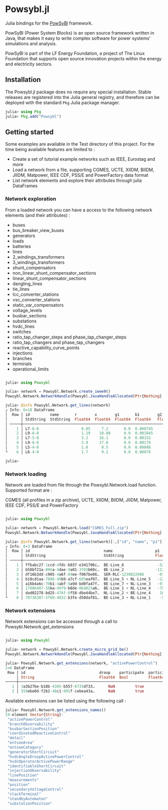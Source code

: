 # Powsybl.jl

Julia bindings for the [PowSyBl](https://www.powsybl.org/) framework.

PowSyBl (Power System Blocks) is an open source framework written in Java, that makes it easy to write complex software for power systems’ simulations and analysis.

PowSyBl is part of the LF Energy Foundation, a project of The Linux Foundation that supports open source innovation projects within the energy and electricity sectors.

## Installation

The Powsybl.jl package does no require any special installation. Stable releases are registered into the Julia general registry, and therefore can be deployed with the standard `Pkg` Julia package manager.

```julia
julia> using Pkg
julia> Pkg.add("Powsybl")
```

## Getting started

Some examples are available in the Test directory of this project. For the time being available features are limited to :

* Create a set of tutorial example networks such as IEEE, Eurostag and more 
* Load a network from a file, supporting CGMES, UCTE, XIIDM, BIIDM, JIIDM, Matpower, IEEE CDF, PSS/E and PowerFactory data format
* List network elements and explore their attributes through julia DataFrames

### Network exploration

From a loaded network you can have a access to the following network elements (and their attributes) :

* buses
* bus_breaker_view_buses
* generators
* loads
* batteries
* lines
* 2_windings_transformers
* 3_windings_transformers
* shunt_compensators
* non_linear_shunt_compensator_sections
* linear_shunt_compensator_sections
* dangling_lines
* tie_lines
* lcc_converter_stations
* vsc_converter_stations
* static_var_compensators
* voltage_levels
* busbar_sections
* substations
* hvdc_lines
* switches
* ratio_tap_changer_steps and phase_tap_changer_steps
* ratio_tap_changers and phase_tap_changers
* reactive_capability_curve_points
* injections
* branches
* terminals
* operational_limits

```julia

julia> using Powsybl

julia> network = Powsybl.Network.create_ieee9()
Powsybl.Network.NetworkHandle(Powsybl.JavaHandleAllocated(Ptr{Nothing} @0x000002bb1efac470), "ieee9cdf", "ieee9cdf", "IEEE-CDF", 0, 1.240704e9)

julia> @info Powsybl.Network.get_lines(network)
┌ Info: 6×18 DataFrame
│  Row │ id         name       r        x        g1       b1        g2       b2        p1       q1       i1       p2       q2       i2       voltage_level1_id  voltage_level2_id  bus1_id    bus2_id
│      │ StdString  StdString  Float64  Float64  Float64  Float64   Float64  Float64   Float64  Float64  Float64  Float64  Float64  Float64  StdString          StdString          StdString  StdString
│ ─────┼────────────────────────────────────────────────────────────────────────────────────────────────────────────────────────────────────────────────────────────────────────────────────────────────
│    1 │ L7-8-0                   0.85     7.2       0.0  0.000745      0.0  0.000745      NaN      NaN      NaN      NaN      NaN      NaN  VL2                VL8                VL2_1      VL8_0
│    2 │ L9-8-0                   1.19    10.08      0.0  0.001045      0.0  0.001045      NaN      NaN      NaN      NaN      NaN      NaN  VL3                VL8                VL3_1      VL8_0
│    3 │ L7-5-0                   3.2     16.1       0.0  0.00153       0.0  0.00153       NaN      NaN      NaN      NaN      NaN      NaN  VL2                VL5                VL2_1      VL5_0
│    4 │ L9-6-0                   3.9     17.0       0.0  0.00179       0.0  0.00179       NaN      NaN      NaN      NaN      NaN      NaN  VL3                VL6                VL3_1      VL6_0
│    5 │ L5-4-0                   1.0      8.5       0.0  0.00088       0.0  0.00088       NaN      NaN      NaN      NaN      NaN      NaN  VL5                VL1                VL5_0      VL1_1
└    6 │ L6-4-0                   1.7      9.2       0.0  0.00079       0.0  0.00079       NaN      NaN      NaN      NaN      NaN      NaN  VL6                VL1                VL6_0      VL1_1

julia>

```

### Network loading

Network are loaded from file through the Powsybl.Network.load function. Supported format are :

CGMES (all profiles in a zip archive), UCTE, XIIDM, BIIDM, JIIDM, Matpower, IEEE CDF, PSS/E and PowerFactory

```julia 

julia> using Powsybl

julia> network = Powsybl.Network.load("CGMES_Full.zip")
Powsybl.Network.NetworkHandle(Powsybl.JavaHandleAllocated(Ptr{Nothing} @0x000002c926f212c0), "urn:uuid:d8ba63a9-4453-45dc-9273-a8a01ff49269", "urn:uuid:d8ba63a9-4453-45dc-9273-a8a01ff49269", "CGMES", 0, 1.612899e9)

julia> @info Powsybl.Network.get_lines(network)[:,["id", "name", "p1"]]
┌ Info: 8×3 DataFrame
│  Row │ id                                 name                   p1
│      │ StdString                          StdString              Float64
│ ─────┼──────────────────────────────────────────────────────────────────────
│    1 │ ffbabc27-1ccd-4fdc-b037-e341706c…  BE-Line_6               -52.1434
│    2 │ b58bf21a-096a-4dae-9a01-3f03b60c…  BE-Line_2              -113.252
│    3 │ df16b3dd-c905-4a6f-84ee-f067be86…  SER-RLC-1230822986      -97.2703
│    4 │ b18cd1aa-7808-49b9-a7cf-605eaf07…  BE-Line_5 + NL-Line_5   -22.4478
│    5 │ a16b4a6c-70b1-4abf-9a9d-bd0fa47f…  BE-Line_7 + NL-Line_3   -97.2713
│    6 │ 17086487-56ba-4979-b8de-064025a6…  BE-Line_1 + NL-Line_4   -79.3248
│    7 │ dad02278-bd25-476f-8f58-dbe44be7…  NL-Line_2 + BE-Line_4    16.9841
└    8 │ 78736387-5f60-4832-b3fe-d50daf81…  BE-Line_3 + NL-Line_1    -5.09077

```

### Network extensions

Network extensions can be accessed through a call to Powsybl.Network.get_extensions

```julia 

julia> using Powsybl

julia> network = Powsybl.Network.create_micro_grid_be()
Powsybl.Network.NetworkHandle(Powsybl.JavaHandleAllocated(Ptr{Nothing} @0x0000000020f43260), "urn:uuid:d400c631-75a0-4c30-8aed-832b0d282e73", "urn:uuid:d400c631-75a0-4c30-8aed-832b0d282e73", "CGMES", 0, 1.4016186e9)

julia> Powsybl.Network.get_extensions(network, "activePowerControl")
2×6 DataFrame
 Row │ id                                 droop    participate  participation_factor  max_target_p  min_target_p 
     │ String                             Float64  Bool         Float64               Float64       Float64      
─────┼───────────────────────────────────────────────────────────────────────────────────────────────────────────
   1 │ 3a3b27be-b18b-4385-b557-6735d733…      NaN         true                   0.0           NaN           NaN
   2 │ 550ebe0d-f2b2-48c1-991f-cebea43a…      NaN         true                   0.0           NaN           NaN

```

Available extensions can be listed using the following call :

```julia
julia> Powsybl.Network.get_extensions_names()
19-element Vector{String}:
 "activePowerControl"
 "branchObservability"
 "busbarSectionPosition"
 "coordinatedReactiveControl"
 "detail"
 "entsoeArea"
 "entsoeCategory"
 "generatorShortCircuit"
 "hvdcAngleDroopActivePowerControl"
 "hvdcOperatorActivePowerRange"
 "identifiableShortCircuit"
 "injectionObservability"
 "linePosition"
 "measurements"
 "position"
 "secondaryVoltageControl"
 "slackTerminal"
 "standbyAutomaton"
 "substationPosition"
```